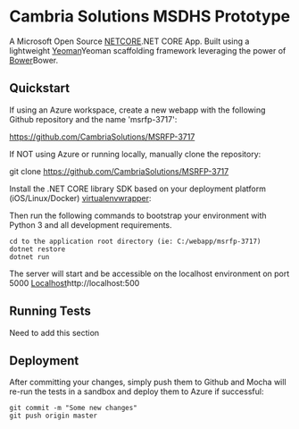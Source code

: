 Cambria Solutions MSDHS Prototype
===============================

A Microsoft Open Source [NETCORE](https://www.microsoft.com/net/core/platform).NET CORE App.  Built using a lightweight [Yeoman](http://yeoman.io/)Yeoman scaffolding framework
leveraging the power of [Bower](https://bower.io/)Bower.

Quickstart
----------

If using an Azure workspace, create a new webapp with the following Github
repository and the name 'msrfp-3717':

https://github.com/CambriaSolutions/MSRFP-3717

If NOT using Azure or running locally, manually clone the repository:

git clone https://github.com/CambriaSolutions/MSRFP-3717

Install the .NET CORE library SDK based on your deployment platform (iOS/Linux/Docker)
[virtualenvwrapper](https://www.microsoft.com/net/core#windows):

Then run the following commands to bootstrap your environment with Python 3 and
all development requirements.

    cd to the application root directory (ie: C:/webapp/msrfp-3717)
    dotnet restore
    dotnet run

The server will start and be accessible on the localhost environment on port 5000
[Localhost](http://localhost:5000)http://localhost:500

Running Tests
-------------

Need to add this section

Deployment
----------

After committing your changes, simply push them to Github and Mocha will re-run the tests in a sandbox and deploy them to Azure if 
successful:

    git commit -m "Some new changes"
    git push origin master